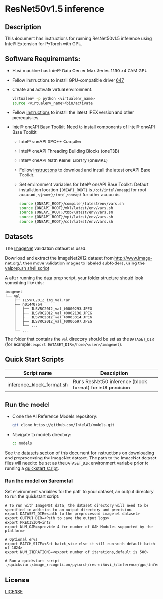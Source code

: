 <!--- 0. Title -->
# ResNet50v1.5 inference

<!-- 10. Description -->
## Description

This document has instructions for running ResNet50v1.5 inference using
Intel® Extension for PyTorch with GPU.

<!--- 20. GPU Setup -->
## Software Requirements:
- Host machine has Intel® Data Center Max Series 1550 x4 OAM GPU
- Follow instructions to install GPU-compatible driver [647](https://dgpu-docs.intel.com/releases/stable_647_21_20230714.html)
- Create and activate virtual environment.
  ```bash
  virtualenv -p python <virtualenv_name>
  source <virtualenv_name>/bin/activate
  ```
- Follow [instructions](https://pypi.org/project/intel-extension-for-pytorch/) to install the latest IPEX version and other prerequisites.

- Intel® oneAPI Base Toolkit: Need to install components of Intel® oneAPI Base Toolkit
  - Intel® oneAPI DPC++ Compiler
  - Intel® oneAPI Threading Building Blocks (oneTBB)
  - Intel® oneAPI Math Kernel Library (oneMKL)
  - Follow [instructions](https://www.intel.com/content/www/us/en/developer/tools/oneapi/base-toolkit-download.html?operatingsystem=linux&distributions=offline) to download and install the latest oneAPI Base Toolkit.

  - Set environment variables for Intel® oneAPI Base Toolkit: 
    Default installation location `{ONEAPI_ROOT}` is `/opt/intel/oneapi` for root account, `${HOME}/intel/oneapi` for other accounts
    ```bash
    source {ONEAPI_ROOT}/compiler/latest/env/vars.sh
    source {ONEAPI_ROOT}/mkl/latest/env/vars.sh
    source {ONEAPI_ROOT}/tbb/latest/env/vars.sh
    source {ONEAPI_ROOT}/mpi/latest/env/vars.sh
    source {ONEAPI_ROOT}/ccl/latest/env/vars.sh
    ```


<!--- 30. Datasets -->
## Datasets

The [ImageNet](http://www.image-net.org/) validation dataset is used.

Download and extract the ImageNet2012 dataset from http://www.image-net.org/,
then move validation images to labeled subfolders, using
[the valprep.sh shell script](https://raw.githubusercontent.com/soumith/imagenetloader.torch/master/valprep.sh)

A after running the data prep script, your folder structure should look something like this:

```
imagenet
└── val
    ├── ILSVRC2012_img_val.tar
    ├── n01440764
    │   ├── ILSVRC2012_val_00000293.JPEG
    │   ├── ILSVRC2012_val_00002138.JPEG
    │   ├── ILSVRC2012_val_00003014.JPEG
    │   ├── ILSVRC2012_val_00006697.JPEG
    │   └── ...
    └── ...
```
The folder that contains the `val` directory should be set as the
`DATASET_DIR`
(for example: `export DATASET_DIR=/home/<user>/imagenet`).

<!--- 40. Quick Start Scripts -->
## Quick Start Scripts

| Script name | Description |
|-------------|-------------|
| inference_block_format.sh | Runs ResNet50 inference (block format) for int8 precision |

<!--- 50. Baremetal -->
## Run the model
* Clone the AI Reference Models repository:
  ```bash
  git clone https://github.com/IntelAI/models.git
  ```
* Navigate to models directory:
  ```bash
  cd models
  ```

See the [datasets section](#datasets) of this document for instructions on
downloading and preprocessing the ImageNet dataset. The path to the ImageNet
dataset files will need to be set as the `DATASET_DIR` environment variable
prior to running a [quickstart script](#quick-start-scripts).

### Run the model on Baremetal
Set environment variables for the path to your dataset, an output directory to run the quickstart script:
```
# To run with ImageNet data, the dataset directory will need to be specified in addition to an output directory and precision.
export DATASET_DIR=<path to the preprocessed imagenet dataset>
export OUTPUT_DIR=<Path to save the output logs>
export PRECISION=int8
export NUM_OAM=<provide 4 for number of OAM Modules supported by the platform>

# Optional envs
export BATCH_SIZE=<Set batch_size else it will run with default batch of 1024>
export NUM_ITERATIONS=<export number of iterations,default is 500>

# Run a quickstart script
./quickstart/image_recognition/pytorch/resnet50v1_5/inference/gpu/inference_block_format.sh
```

<!--- 80. License -->
## License

[LICENSE](/LICENSE)
